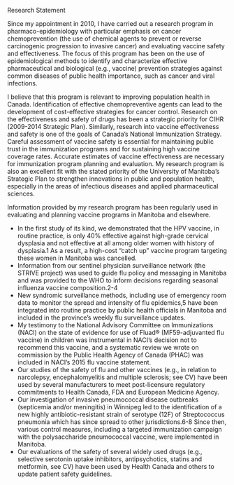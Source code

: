 Research Statement

Since my appointment in 2010, I have carried out a research program in pharmaco-epidemiology with particular emphasis on cancer chemoprevention (the use of chemical agents to prevent or reverse carcinogenic progression to invasive cancer) and evaluating vaccine safety and effectiveness. The focus of this program has been on the use of epidemiological methods to identify and characterize effective pharmaceutical and biological (e.g., vaccine) prevention strategies against common diseases of public health importance, such as cancer and viral infections. 

I believe that this program is relevant to improving population health in Canada. Identification of effective chemopreventive agents can lead to the development of cost-effective strategies for cancer control. Research on the effectiveness and safety of drugs has been a strategic priority for CIHR (2009-2014 Strategic Plan). Similarly, research into vaccine effectiveness and safety is one of the goals of Canada’s National Immunization Strategy. Careful assessment of vaccine safety is essential for maintaining public trust in the immunization programs and for sustaining high vaccine coverage rates. Accurate estimates of vaccine effectiveness are necessary for immunization program planning and evaluation. My research program is also an excellent fit with the stated priority of the University of Manitoba’s Strategic Plan to strengthen innovations in public and population health, especially in the areas of infectious diseases and applied pharmaceutical sciences. 

Information provided by my research program has been regularly used in evaluating and planning vaccine programs in Manitoba and elsewhere. 
-	In the first study of its kind, we demonstrated that the HPV vaccine, in routine practice, is only 40% effective against high-grade cervical dysplasia and not effective at all among older women with history of dysplasia.1 As a result, a high-cost “catch up” vaccine program targeting these women in Manitoba was cancelled. 
-	Information from our sentinel physician surveillance network (the STRIVE project) was used to guide flu policy and messaging in Manitoba and was provided to the WHO to inform decisions regarding seasonal influenza vaccine composition.2-4
-	New syndromic surveillance methods, including use of emergency room data to monitor the spread and intensity of flu epidemics,5 have been integrated into routine practice by public health officials in Manitoba and included in the province’s weekly flu surveillance updates. 
-	My testimony to the National Advisory Committee on Immunizations (NACI) on the state of evidence for use of Fluad® (MF59-adjuvanted flu vaccine) in children was instrumental in NACI’s decision not to recommend this vaccine, and a systematic review we wrote on commission by the Public Health Agency of Canada (PHAC) was included in NACI’s 2015 flu vaccine statement.
-	Our studies of the safety of flu and other vaccines (e.g., in relation to narcolepsy, encephalomyelitis and multiple sclerosis; see CV) have been used by several manufacturers to meet post-licensure regulatory commitments to Health Canada, FDA and European Medicine Agency. 
-	Our investigation of invasive pneumococcal disease outbreaks (septicemia and/or meningitis) in Winnipeg led to the identification of a new highly antibiotic-resistant strain of serotype (12F) of Streptococcus pneumonia which has since spread to other jurisdictions.6-8 Since then, various control measures, including a targeted immunization campaign with the polysaccharide pneumococcal vaccine, were implemented in Manitoba.
-	Our evaluations of the safety of several widely used drugs (e.g., selective serotonin uptake inhibitors, antipsychotics, statins and metformin, see CV) have been used by Health Canada and others to update patient safety guidelines.
